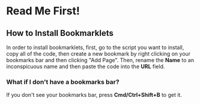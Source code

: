 # Read Me First!
## How to Install Bookmarklets
In order to install bookmarklets, first, go to the script you want to install, copy all of the code, then create a new bookmark by right clicking on your bookmarks bar and then clicking "Add Page". Then, rename the **Name** to an inconspicuous name and then paste the code into the **URL** field.
### What if I don't have a bookmarks bar?
If you don't see your bookmarks bar, press **Cmd/Ctrl+Shift+B** to get it.
